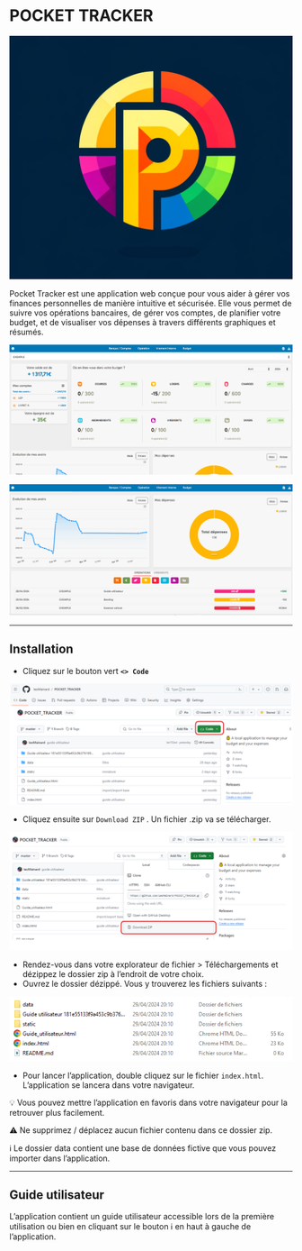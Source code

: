 # POCKET TRACKER

![](static/img/pocket_tracker.png)

Pocket Tracker est une application web conçue pour vous aider à gérer vos finances personnelles de manière intuitive et sécurisée. Elle vous permet de suivre vos opérations bancaires, de gérer vos comptes, de planifier votre budget, et de visualiser vos dépenses à travers différents graphiques et résumés.

![Untitled (5).png](static/img/readme/Untitled_(5).png)

![Untitled (6).png](static/img/readme/Untitled_(6).png)

---

## Installation

- Cliquez sur le bouton vert **`<> Code`**

![Untitled](static/img/readme/Untitled.png)

- Cliquez ensuite sur `Download ZIP` . Un fichier .zip va se télécharger.

![Untitled](static/img/readme/Untitled%201.png)

- Rendez-vous dans votre explorateur de fichier > Téléchargements et dézippez le dossier zip à l’endroit de votre choix.
- Ouvrez le dossier dézippé. Vous y trouverez les fichiers suivants :

![Untitled](static/img/readme/Untitled%202.png)

- Pour lancer l’application, double cliquez sur le fichier `index.html`. L’application se lancera dans votre navigateur.

<aside>
💡 Vous pouvez mettre l’application en favoris dans votre navigateur pour la retrouver plus facilement.

</aside>

⚠️ Ne supprimez / déplacez aucun fichier contenu dans ce dossier zip.

ℹ️ Le dossier data contient une base de données fictive que vous pouvez importer dans l’application.

---

## Guide utilisateur

L’application contient un guide utilisateur accessible lors de la première utilisation ou bien en cliquant sur le bouton ℹ️ en haut à gauche de l’application.